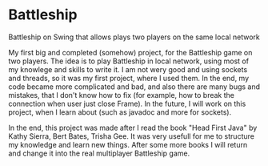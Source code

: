 # Battleship
Battleship on Swing that allows plays two players on the same local network

My first big and completed (somehow) project, for the Battleship game on two players. 
The idea is to play Battleship in local network, using most of my knowlege and skills 
to write it. I am not wery good and using sockets and threads, so it was my first project,
where I used them. In the end, my code became more complicated and bad, and also there are many
bugs and mistakes, that I don't know how to fix (for example, how to break the connection when user just close Frame).
In the future, I will work on this project, when I learn about (such as javadoc and more for sockets).

In the end, this project was made after I read the book "Head First Java" by Kathy Sierra, ‎Bert Bates, ‎Trisha Gee.
It was very usefull for me to structure my knowledge and learn new things. After some more books I will return and
change it into the real multiplayer Battleship game.
